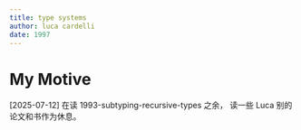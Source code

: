 ```yaml
---
title: type systems
author: luca cardelli
date: 1997
---
```


# My Motive

[2025-07-12] 在读 1993-subtyping-recursive-types 之余，
读一些 Luca 别的论文和书作为休息。
